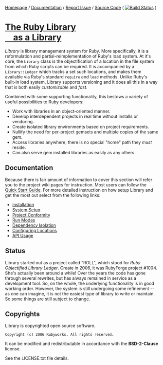 [Homepage](http://rubyworks.github.com/library) /
[Documentation](http://wiki.github.com/rubyworks/library) /
[Report Issue](http://github.com/rubyworks/library/issues) /
[Source Code](http://github.com/rubyworks/library)
( [![Build Status](https://travis-ci.org/rubyworks/autoload.png)](https://travis-ci.org/rubyworks/library) )


# [The Ruby Library<br/> &nbsp; &nbsp; as a Library](#description)

*Library* is library management system for Ruby. More specifically, it is a
reformulation and partial-reimplementation of Ruby's load system. At it's 
core, the `Library` class is the objectification of a location in the file
system from which Ruby scripts can be required. It is accompanied by a 
`Library::Ledger` which tracks a set such locations, and makes them available
via Ruby's standard `require` and `load` methods. Unlike Ruby's built-in load
system, Library supports versioning and it does all this in a way that is both
easily *customizable* and *fast*.

Combined with some supporting functionality, this bestows a variety of useful
possibilities to Ruby developers:

* Work with libraries in an object-oriented manner.
* Develop interdependent projects in real time without installs or vendoring. 
* Create isolated library environments based on project requirements.
* Nullify the need for per-project gemsets and multiple copies of the same gem.
* Access libraries anywhere; there is no special "home" path they *must* reside.
* Can also serve gem installed libraries as easily as any others.


## Documentation

Because there is fair amount of information to cover this section will
refer you to the project wiki pages for instruction. Most users can follow
the [Quick Start Guide](https://github.com/rubyworks/library/wiki/Quick-Start-Guide).
For more detailed instruction on how setup Library and get the most out select
from the following links:

* [Installation](https://github.com/rubyworks/library/wiki/Installation)
* [System Setup](https://github.com/rubyworks/library/wiki/System-Setup)
* [Project Conformity](https://github.com/rubyworks/library/wiki/Project-Conformity)
* [Run Modes](https://github.com/rubyworks/library/wiki/Run-Modes)
* [Dependency Isolation](https://github.com/rubyworks/library/wiki/Dependency-Isolation)
* [Configuring Locations](https://github.com/library/wiki/Configuring-Locations)
* [API Usage](https://github.com/rubyworks/library/wiki/API-Usage)


## Status

Library started out as a project called "ROLL", which stood for *Ruby Objectified Library Ledger*.
Create in 2006, it was RubyForge project #1004. She's actually been around a while!
Over the years the code has gone through several rewrites, but has always remained in service
as a development tool. So, on the whole, the underlying functionality is in good working order.
However, the system is still undergoing some refinement --as one can imagine, it is not the 
easiest type of library to write or maintain. So some things are still subject to change.


## Copyrights

Library is copyrighted open source software.

    Copyright (c) 2006 Rubyworks. All rights reserved.

It can be modified and redistributable in accordance with the **BSD-2-Clause** license.

See the LICENSE.txt file details.

